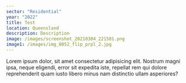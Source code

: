 ```yaml
---
sector: "Residential"
year: "2022"
title: Test
location: Queensland
description: Description
image: /images/screenshot_20210304_221501.png
image1: /images/img_8052_flip_prpl_2.jpg
---
```


Lorem ipsum dolor, sit amet consectetur adipisicing elit. Nostrum magni ipsa, neque eligendi, error sit expedita iste, repellat rem qui dolore reprehenderit quam iusto libero minus nam distinctio ullam asperiores?
